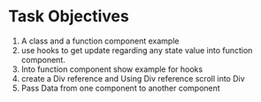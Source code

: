 # Task Objectives

1. A class and a function component example
2. use hooks to get update regarding any state value into function component.
3. Into function component show example for hooks
4. create a Div reference and Using Div reference scroll into Div
5. Pass Data from one component to another component
